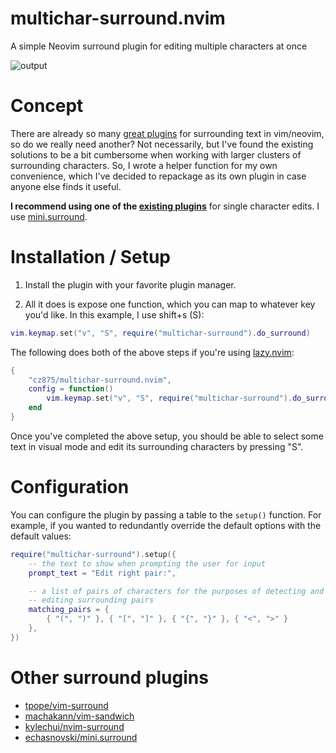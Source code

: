 # multichar-surround.nvim

A simple Neovim surround plugin for editing multiple characters at once

![output](https://github.com/user-attachments/assets/7874268a-50bc-4f6d-aac4-a06fd34c378a)

# Concept

There are already so many [great plugins](#other-surround-plugins) for surrounding text in vim/neovim, so do we really need another? Not necessarily, but I've found the existing solutions to be a bit cumbersome when working with larger clusters of surrounding characters. So, I wrote a helper function for my own convenience, which I've decided to repackage as its own plugin in case anyone else finds it useful.

**I recommend using one of the [existing plugins](#other-surround-plugins)** for single character edits. I use [mini.surround](https://github.com/echasnovski/mini.surround).

# Installation / Setup

1. Install the plugin with your favorite plugin manager.

2. All it does is expose one function, which you can map to whatever key you'd like. In this example, I use shift+s (S):

```lua
vim.keymap.set("v", "S", require("multichar-surround").do_surround)
```

The following does both of the above steps if you're using [lazy.nvim](https://github.com/folke/lazy.nvim):

```lua
{
    "cz875/multichar-surround.nvim",
    config = function()
        vim.keymap.set("v", "S", require("multichar-surround").do_surround))
    end
}
```

Once you've completed the above setup, you should be able to select some text in visual mode and edit its surrounding characters by pressing "S".

# Configuration

You can configure the plugin by passing a table to the `setup()` function. For example, if you wanted to redundantly override the default options with the default values:

```lua
require("multichar-surround").setup({
    -- the text to show when prompting the user for input
    prompt_text = "Edit right pair:", 

    -- a list of pairs of characters for the purposes of detecting and
    -- editing surrounding pairs
    matching_pairs = {
        { "(", ")" }, { "[", "]" }, { "{", "}" }, { "<", ">" }
    },
})
```

# Other surround plugins

- [tpope/vim-surround](https://github.com/tpope/vim-surround)
- [machakann/vim-sandwich](https://github.com/machakann/vim-sandwich)
- [kylechui/nvim-surround](https://github.com/kylechui/nvim-surround)
- [echasnovski/mini.surround](https://github.com/echasnovski/mini.surround/)
